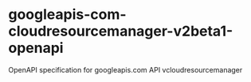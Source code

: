 # googleapis-com-cloudresourcemanager-v2beta1-openapi
OpenAPI specification for googleapis.com API vcloudresourcemanager
